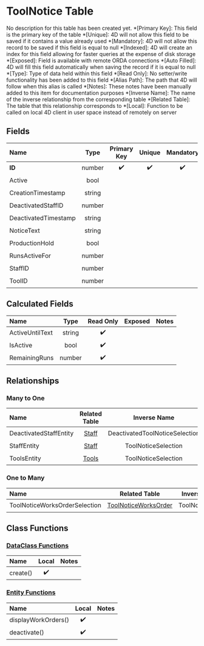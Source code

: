 ﻿# ToolNotice Table
No description for this table has been created yet.
*[Primary Key]: This field is the primary key of the table
*[Unique]: 4D will not allow this field to be saved if it contains a value already used
*[Mandatory]: 4D will not allow this record to be saved if this field is equal to null
*[Indexed]: 4D will create an index for this field allowing for faster queries at the expense of disk storage
*[Exposed]: Field is available with remote ORDA connections
*[Auto Filled]: 4D will fill this field automatically when saving the record if it is equal to null
*[Type]: Type of data held within this field
*[Read Only]: No setter/write functionality has been added to this field
*[Alias Path]: The path that 4D will follow when this alias is called
*[Notes]: These notes have been manually added to this item for documentation purposes
*[Inverse Name]: The name of the inverse relationship from the corresponding table
*[Related Table]: The table that this relationship corresponds to
*[Local]: Function to be called on local 4D client in user space instead of remotely on server
## Fields
|Name|Type|Primary Key|Unique|Mandatory|Indexed|Exposed|Auto Filled|Notes|
|:---|:---:|:---:|:---:|:---:|:---:|:---:|:---:|:---:|
|**ID**|number|✔️|✔️|✔️|✔️|✔️|✔️||
|Active|bool|||||✔️|||
|CreationTimestamp|string|||||✔️|||
|DeactivatedStaffID|number|||||✔️|||
|DeactivatedTimestamp|string|||||✔️|||
|NoticeText|string|||||✔️|||
|ProductionHold|bool|||||✔️|||
|RunsActiveFor|number|||||✔️|||
|StaffID|number|||||✔️|||
|ToolID|number||||✔️|✔️|||
## Calculated Fields
|Name|Type|Read Only|Exposed|Notes|
|:---|:---:|:---:|:---:|:---:|
|ActiveUntilText|string|✔️|||
|IsActive|bool|✔️|||
|RemainingRuns|number|✔️|||
## Relationships
### Many to One
|Name|Related Table|Inverse Name|Exposed|Notes|
|:---|:---:|:---:|:---:|:---:|
|DeactivatedStaffEntity|[Staff](Staff.md)|DeactivatedToolNoticeSelection|✔️||
|StaffEntity|[Staff](Staff.md)|ToolNoticeSelection|✔️||
|ToolsEntity|[Tools](Tools.md)|ToolNoticeSelection|✔️||
### One to Many
|Name|Related Table|Inverse Name|Exposed|Notes|
|:---|:---:|:---:|:---:|:---:|
|ToolNoticeWorksOrderSelection|[ToolNoticeWorksOrder](ToolNoticeWorksOrder.md)|ToolNoticeEntity|✔️||
## Class Functions
### [DataClass Functions](https://github.com/synthotec/SynthoTec-4D/blob/main/Project/Sources/Classes/ToolNotice.4dm)
|Name|Local|Notes|
|:---|:---:|:---:|
|create()|✔️||
### [Entity Functions](https://github.com/synthotec/SynthoTec-4D/blob/main/Project/Sources/Classes/ToolNoticeEntity.4dm)
|Name|Local|Notes|
|:---|:---:|:---:|
|displayWorkOrders()|✔️||
|deactivate()|✔️||